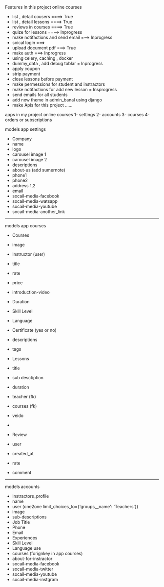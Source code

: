 

Features in this project online courses

- list , detail cousers   ====> True
- list , detail lessons   ====> True
- reviews in courses      ====> True
- quize for lessons       ====> Inprogress
- make notifactions and send email ===> Inprogress 
- soical login ===> 
- upload document pdf  ===> True
- make auth ===> Inprogress 
- using celery, caching , docker 
- dummy_data , add debug toblar  = Inprogress
- apply coupon 
- strip payment
- close lessons before payment 
- make permessions for student and instractors
- make notifactions for add new lesson  = Insprogress
- send emails for all students 
- add new theme in admin_banal using django 
- make Apis for this project ......






apps in my project online courses
 1- settings
 2- accounts
 3- courses
 4- orders or subscriptions



models app settings

- Company
 - name
 - logo
 - carousel image 1 
 - carousel image 2
 - descriptions
 - about-us (add sumernote)
 - phone1
 - phone2
 - address 1,2
 - email
 - socail-media-facebook
 - socail-media-watsapp
 - socail-media-youtube
 - socail-media-another_link

_______________________________________________________________


models app courses

- Courses 
 - image
 - Instructor (user)
 - title
 - rate
 - price 
 - introduction-video
 - Duration
 - Skill Level
 - Language
 - Certificate (yes or no)
 - descriptions
 - tags 
 

- Lessons
 - title
 - sub desctiption
 - duration
 - teacher (fk)
 - courses (fk)
 - veido 
 - 
 


- Review 
 - user
 - created_at
 - rate
 - comment


_______________________________________________________________


models accounts

- Instractors_profile
 - name 
 - user (one2one limit_choices_to={'groups__name': 'Teachers'})
 - image
 - sub-descriptions
 - Job Title
 - Phone
 - Email
 - Experiences
 - Skill Level
 - Language use
 - courses (forignkey in app courses)
 - about-for-instractor
 - socail-media-facebook
 - socail-media-twitter
 - socail-media-youtube
 - socail-media-instgram




